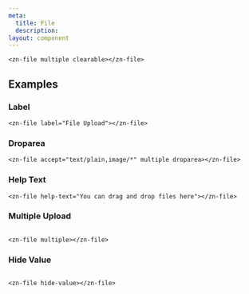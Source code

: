 ```yaml
---
meta:
  title: File
  description:
layout: component
---
```


```html:preview
<zn-file multiple clearable></zn-file>
```

## Examples

### Label

```html:preview
<zn-file label="File Upload"></zn-file>
```

### Droparea

```html:preview
<zn-file accept="text/plain,image/*" multiple droparea></zn-file>
```

### Help Text

```html:preview
<zn-file help-text="You can drag and drop files here"></zn-file>
```

### Multiple Upload

```html:preview

<zn-file multiple></zn-file>
```

### Hide Value

```html:preview

<zn-file hide-value></zn-file>
```

